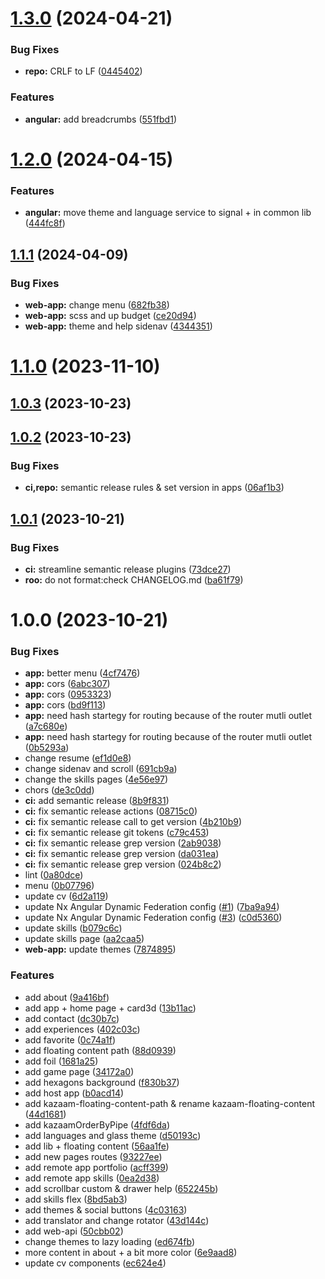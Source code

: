 # [1.3.0](https://github.com/CedricCazin/portfolio/compare/v1.2.0...v1.3.0) (2024-04-21)


### Bug Fixes

* **repo:** CRLF to LF ([0445402](https://github.com/CedricCazin/portfolio/commit/044540228e663f18e09066a4a7bf9f378817b63e))


### Features

* **angular:** add breadcrumbs ([551fbd1](https://github.com/CedricCazin/portfolio/commit/551fbd1d09d96dd5210f852eb71cef4e04df0228))

# [1.2.0](https://github.com/CedricCazin/portfolio/compare/v1.1.1...v1.2.0) (2024-04-15)


### Features

* **angular:** move theme and language service to signal + in common lib ([444fc8f](https://github.com/CedricCazin/portfolio/commit/444fc8f6bd8a0235986707ce210929cf9ba4d534))

## [1.1.1](https://github.com/CedricCazin/portfolio/compare/v1.1.0...v1.1.1) (2024-04-09)


### Bug Fixes

* **web-app:** change menu ([682fb38](https://github.com/CedricCazin/portfolio/commit/682fb38d33c6514a9d76153c5583822c9eb1cd55))
* **web-app:** scss and up budget ([ce20d94](https://github.com/CedricCazin/portfolio/commit/ce20d947d8f4cbd0f34b8c0f81f9745c0a538ba3))
* **web-app:** theme and help sidenav ([4344351](https://github.com/CedricCazin/portfolio/commit/43443517a5358464ddaf74572caa8d4765ae1695))

# [1.1.0](https://github.com/CedricCazin/portfolio/compare/v1.0.3...v1.1.0) (2023-11-10)

## [1.0.3](https://github.com/CedricCazin/portfolio/compare/v1.0.2...v1.0.3) (2023-10-23)

## [1.0.2](https://github.com/CedricCazin/portfolio/compare/v1.0.1...v1.0.2) (2023-10-23)


### Bug Fixes

* **ci,repo:** semantic release rules & set version in apps ([06af1b3](https://github.com/CedricCazin/portfolio/commit/06af1b38ddfb94ad4d04b29a2867911ed05a4808))

## [1.0.1](https://github.com/CedricCazin/portfolio/compare/v1.0.0...v1.0.1) (2023-10-21)


### Bug Fixes

* **ci:** streamline semantic release plugins ([73dce27](https://github.com/CedricCazin/portfolio/commit/73dce2743030f8f9d303a538b93ecd278893714e))
* **roo:** do not format:check CHANGELOG.md ([ba61f79](https://github.com/CedricCazin/portfolio/commit/ba61f79d2f621e89a5d15b9d5a38ceb0b047e813))

# 1.0.0 (2023-10-21)


### Bug Fixes

* **app:** better menu ([4cf7476](https://github.com/CedricCazin/portfolio/commit/4cf7476755fa40136da1a8cba523c117a741c3d3))
* **app:** cors ([6abc307](https://github.com/CedricCazin/portfolio/commit/6abc307b110bae7da1456eb21283108d183475ba))
* **app:** cors ([0953323](https://github.com/CedricCazin/portfolio/commit/0953323a81185308bdd6535d0dcf28ccc53e873c))
* **app:** cors ([bd9f113](https://github.com/CedricCazin/portfolio/commit/bd9f113065064ddf23cface5f5deb3e50a2a3da1))
* **app:** need hash startegy for routing because of the router mutli outlet ([a7c680e](https://github.com/CedricCazin/portfolio/commit/a7c680e53f6bfa2f419541183f7e3910a5d32d66))
* **app:** need hash startegy for routing because of the router mutli outlet ([0b5293a](https://github.com/CedricCazin/portfolio/commit/0b5293a9beda8343f7c3a88c3eaf63db959feb74))
* change resume ([ef1d0e8](https://github.com/CedricCazin/portfolio/commit/ef1d0e833bcf6bdbb15ea407c20b2d94a1d06343))
* change sidenav and scroll ([691cb9a](https://github.com/CedricCazin/portfolio/commit/691cb9a1c3a72edfe19ab1a9e256e7773ead3547))
* change the skills pages ([4e56e97](https://github.com/CedricCazin/portfolio/commit/4e56e97b057d3fe1ad58eab3fe5169b3af7d65e0))
* chors ([de3c0dd](https://github.com/CedricCazin/portfolio/commit/de3c0dd46d9cf2be24cdbc5cb94669e83aa86a80))
* **ci:** add semantic release ([8b9f831](https://github.com/CedricCazin/portfolio/commit/8b9f83172d16d73cc29b1e3a4fd48d914bc83a76))
* **ci:** fix semantic release actions ([08715c0](https://github.com/CedricCazin/portfolio/commit/08715c0fe15cdc4281e0d54d604b75ad421ebb37))
* **ci:** fix semantic release call to get version ([4b210b9](https://github.com/CedricCazin/portfolio/commit/4b210b9f523f3cd81ede6c00311c355d53a7dd04))
* **ci:** fix semantic release git tokens ([c79c453](https://github.com/CedricCazin/portfolio/commit/c79c45316ca5b4059ac16462ecbb4089a8fed2b4))
* **ci:** fix semantic release grep version ([2ab9038](https://github.com/CedricCazin/portfolio/commit/2ab9038d0db1a880dd985f0a30e8e898d5a8c0d9))
* **ci:** fix semantic release grep version ([da031ea](https://github.com/CedricCazin/portfolio/commit/da031ea80f042b59650d68942df0eb11068652f7))
* **ci:** fix semantic release grep version ([024b8c2](https://github.com/CedricCazin/portfolio/commit/024b8c2ff58c88da145e5e23785baf2845fcc443))
* lint ([0a80dce](https://github.com/CedricCazin/portfolio/commit/0a80dce35cf3bb32a1aca1687529264aed2fec9b))
* menu ([0b07796](https://github.com/CedricCazin/portfolio/commit/0b07796a8cb0d84d9e6f972258d937472425ee4b))
* update cv ([6d2a119](https://github.com/CedricCazin/portfolio/commit/6d2a1192262577f3c3280e1c87453d9821945923))
* update Nx Angular Dynamic Federation config ([#1](https://github.com/CedricCazin/portfolio/issues/1)) ([7ba9a94](https://github.com/CedricCazin/portfolio/commit/7ba9a947e6e19e721e35f505c7157374a1880eac))
* update Nx Angular Dynamic Federation config ([#3](https://github.com/CedricCazin/portfolio/issues/3)) ([c0d5360](https://github.com/CedricCazin/portfolio/commit/c0d536019f65c2026a61ed1748eb5558e7685163))
* update skills ([b079c6c](https://github.com/CedricCazin/portfolio/commit/b079c6c6e7b229f8fca499728aa9a5f76a6a3a4e))
* update skills page ([aa2caa5](https://github.com/CedricCazin/portfolio/commit/aa2caa524842750c4349e45197efeab69bfdb1c1))
* **web-app:** update themes ([7874895](https://github.com/CedricCazin/portfolio/commit/78748952333527e2d2fca166353f288c7d88bfc1))


### Features

* add about ([9a416bf](https://github.com/CedricCazin/portfolio/commit/9a416bf81291d524cb09b3eaa7f063158245fffb))
* add app + home page + card3d ([13b11ac](https://github.com/CedricCazin/portfolio/commit/13b11ac62ff33ce6a8a032ea5347331033be7592))
* add contact ([dc30b7c](https://github.com/CedricCazin/portfolio/commit/dc30b7c7583104293c4d9ed2ac469f55454e6f00))
* add experiences ([402c03c](https://github.com/CedricCazin/portfolio/commit/402c03c1638c155a8c6d823a00676f8782446c58))
* add favorite ([0c74a1f](https://github.com/CedricCazin/portfolio/commit/0c74a1f44a381b0bdc9047548ecf12cb5a8e00cc))
* add floating content path ([88d0939](https://github.com/CedricCazin/portfolio/commit/88d093902f97a59cac2d8b9ac5292b41dc12fca4))
* add foil ([1681a25](https://github.com/CedricCazin/portfolio/commit/1681a25579b4642447e63584cb45acd38d964217))
* add game page ([34172a0](https://github.com/CedricCazin/portfolio/commit/34172a0762da102aa51c12eeb937071e6e6fe544))
* add hexagons background ([f830b37](https://github.com/CedricCazin/portfolio/commit/f830b3791b1c8c4a65d659dcbe813107c71b3de5))
* add host app ([b0acd14](https://github.com/CedricCazin/portfolio/commit/b0acd14308f7f044a3ed8a01a28a2df25e54c964))
* add kazaam-floating-content-path & rename kazaam-floating-content ([44d1681](https://github.com/CedricCazin/portfolio/commit/44d168164cc045c325575bbe0ef519a989528ab2))
* add kazaamOrderByPipe ([4fdf6da](https://github.com/CedricCazin/portfolio/commit/4fdf6dad54bd0c4e556d22d059fd9e62e1cea993))
* add languages and glass theme ([d50193c](https://github.com/CedricCazin/portfolio/commit/d50193ceea9f1eee6de1df72a2e9165ac89fad91))
* add lib + floating content ([56aa1fe](https://github.com/CedricCazin/portfolio/commit/56aa1fe29ed63275e49fb6f8376fc8e256b4d321))
* add new pages routes ([93227ee](https://github.com/CedricCazin/portfolio/commit/93227eed9ecfeeabfd4ec339c5faac5e8a8ae927))
* add remote app portfolio ([acff399](https://github.com/CedricCazin/portfolio/commit/acff399995343107899f754120f94d307e7c686d))
* add remote app skills ([0ea2d38](https://github.com/CedricCazin/portfolio/commit/0ea2d389dab87d3f8236f024672ac839ba59b00e))
* add scrollbar custom & drawer help ([652245b](https://github.com/CedricCazin/portfolio/commit/652245b40f9367f41a3161f8abdac8266ad92038))
* add skills flex ([8bd5ab3](https://github.com/CedricCazin/portfolio/commit/8bd5ab351afb0f7fed37e0c1c2290b26a9e17d0f))
* add themes & social buttons ([4c03163](https://github.com/CedricCazin/portfolio/commit/4c031635bc19402bf0921a0059881f2dd03a766a))
* add translator and change rotator ([43d144c](https://github.com/CedricCazin/portfolio/commit/43d144cbe3134ae5969eb26257ebf888cc218eb0))
* add web-api ([50cbb02](https://github.com/CedricCazin/portfolio/commit/50cbb0238c77c090631583cee22989f6a77e11fa))
* change themes to lazy loading ([ed674fb](https://github.com/CedricCazin/portfolio/commit/ed674fb3efb177be3ba1aba86fe5208239faf5fb))
* more content in about + a bit more color ([6e9aad8](https://github.com/CedricCazin/portfolio/commit/6e9aad8338a6bf7e3d8f7c90187e96c464b4c394))
* update cv components ([ec624e4](https://github.com/CedricCazin/portfolio/commit/ec624e42d5b96b039ab0521a580fe1cbb7a37391))
